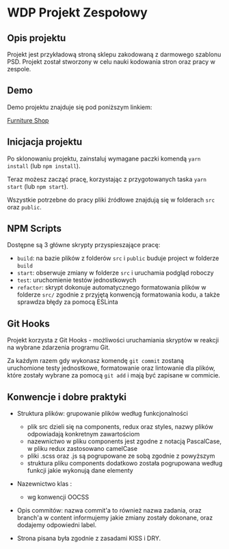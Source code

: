 


# WDP Projekt Zespołowy

## Opis projektu

Projekt jest przykładową stroną sklepu zakodowaną z darmowego szablonu PSD.
Projekt został stworzony w celu nauki kodowania stron oraz pracy w zespole.

## Demo

Demo projektu znajduje się pod poniższym linkiem:

[Furniture Shop](https://clever-khorana-32be99.netlify.com/)

## Inicjacja projektu

Po sklonowaniu projektu, zainstaluj wymagane paczki komendą `yarn install` (lub `npm install`).

Teraz możesz zacząć pracę, korzystając z przygotowanych taska `yarn start` (lub `npm start`).

Wszystkie potrzebne do pracy pliki źródłowe znajdują się w folderach `src` oraz `public`.

## NPM Scripts

Dostępne są 3 główne skrypty przyspieszające pracę:

- `build`: na bazie plików z folderów `src` i `public` buduje project w folderze `build`
- `start`: obserwuje zmiany w folderze `src` i uruchamia podgląd roboczy
- `test`: uruchomienie testów jednostkowych
- `refactor`: skrypt dokonuje automatycznego formatowania plików w folderze `src/`
  zgodnie z przyjętą konwencją formatowania kodu, a także sprawdza błędy za pomocą ESLinta

## Git Hooks

Projekt korzysta z Git Hooks - możliwości uruchamiania skryptów w reakcji na wybrane zdarzenia programu Git.

Za każdym razem gdy wykonasz komendę `git commit` zostaną uruchomione testy jednostkowe, formatowanie oraz lintowanie
dla plików, które zostały wybrane za pomocą `git add` i mają być zapisane w commicie.

## Konwencje i dobre praktyki

- Struktura plików: grupowanie plików według funkcjonalności 
    - plik src dzieli się na components, redux oraz styles, nazwy plików odpowiadają konkretnym zawartościom
    - nazewnictwo w pliku components jest zgodne z notacją PascalCase, w pliku redux zastosowano camelCase
    - pliki .scss oraz .js są pogrupowane ze sobą zgodnie z powyższym
    - struktura pliku components dodatkowo została pogrupowana według funkcji jakie wykonują dane elementy

- Nazewnictwo klas : 
    - wg konwencji OOCSS

- Opis commitów: nazwa commit'a to również nazwa zadania, oraz branch'a w content informujemy jakie zmiany zostały dokonane, oraz dodajemy odpowiedni label.

- Strona pisana była zgodnie z zasadami KISS i DRY.






